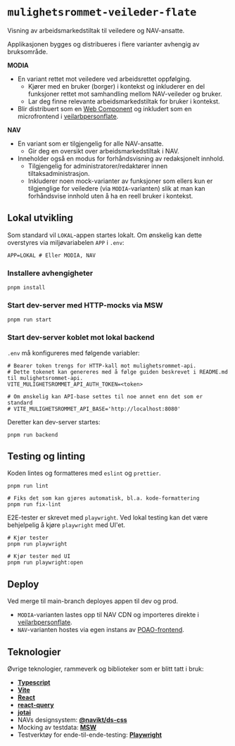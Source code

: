 # `mulighetsrommet-veileder-flate`

Visning av arbeidsmarkedstiltak til veiledere og NAV-ansatte.

Applikasjonen bygges og distribueres i flere varianter avhengig av bruksområde.

**MODIA**
- En variant rettet mot veiledere ved arbeidsrettet oppfølging.
  - Kjører med en bruker (borger) i kontekst og inkluderer en del funksjoner rettet mot samhandling mellom NAV-veileder og bruker.
  - Lar deg finne relevante arbeidsmarkedstiltak for bruker i kontekst.
- Blir distribuert som en [Web Component](https://developer.mozilla.org/en-US/docs/Web/API/Web_components) og inkludert som en microfrontend i [veilarbpersonflate](https://github.com/navikt/veilarbpersonflatefs).

**NAV**

- En variant som er tilgjengelig for alle NAV-ansatte.
  - Gir deg en oversikt over arbeidsmarkedstiltak i NAV.
- Inneholder også en modus for forhåndsvisning av redaksjonelt innhold.
  - Tilgjengelig for administratorer/redaktører innen tiltaksadministrasjon.
  - Inkluderer noen mock-varianter av funksjoner som ellers kun er tilgjenglige for veiledere (via `MODIA`-varianten) slik at man kan forhåndsvise innhold uten å ha en reell bruker i kontekst.

## Lokal utvikling

Som standard vil `LOKAL`-appen startes lokalt. Om ønskelig kan dette overstyres via miljøvariabelen `APP` i `.env`:

```.env
APP=LOKAL # Eller MODIA, NAV
```

### Installere avhengigheter

```
pnpm install
```

### Start dev-server med HTTP-mocks via MSW

```
pnpm run start
```

### Start dev-server koblet mot lokal backend

`.env` må konfigureres med følgende variabler:

```.env
# Bearer token trengs for HTTP-kall mot mulighetsrommet-api.
# Dette tokenet kan genereres med å følge guiden beskrevet i README.md til mulighetsrommet-api.
VITE_MULIGHETSROMMET_API_AUTH_TOKEN=<token>

# Om ønskelig kan API-base settes til noe annet enn det som er standard
# VITE_MULIGHETSROMMET_API_BASE='http://localhost:8080'
```

Deretter kan dev-server startes:

```
pnpm run backend
```

## Testing og linting

Koden lintes og formatteres med `eslint` og `prettier`.

```
pnpm run lint

# Fiks det som kan gjøres automatisk, bl.a. kode-formattering
pnpm run fix-lint
```

E2E-tester er skrevet med `playwright`.
Ved lokal testing kan det være behjelpelig å kjøre `playwright` med UI'et.

```
# Kjør tester
pnpm run playwright

# Kjør tester med UI
pnpm run playwright:open
```

## Deploy

Ved merge til main-branch deployes appen til dev og prod.

- `MODIA`-varianten lastes opp til NAV CDN og importeres direkte i [veilarbpersonflate](https://github.com/navikt/veilarbpersonflatefs).
- `NAV`-varianten hostes via egen instans av [POAO-frontend](https://github.com/navikt/poao-frontend).

## <a name="teknologier"></a>Teknologier

Øvrige teknologier, rammeverk og biblioteker som er blitt tatt i bruk:

- [**Typescript**](https://www.typescriptlang.org/)
- [**Vite**](vitejs.dev/)
- [**React**](https://reactjs.org/)
- [**react-query**](https://react-query.tanstack.com/)
- [**jotai**](https://github.com/pmndrs/jotai)
- NAVs designsystem: [**@navikt/ds-css**](https://github.com/navikt/nav-frontend-moduler)
- Mocking av testdata: [**MSW**](https://mswjs.io/)
- Testverktøy for ende-til-ende-testing: [**Playwright**](https://playwright.dev/)
